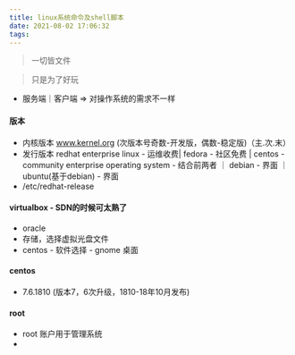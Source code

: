 ```yaml
---
title: linux系统命令及shell脚本
date: 2021-08-02 17:06:32
tags:
---
```

> 一切皆文件

> 只是为了好玩

- 服务端｜客户端 => 对操作系统的需求不一样
#### 版本
- 内核版本 www.kernel.org (次版本号奇数-开发版，偶数-稳定版)（主.次.末）
- 发行版本 redhat enterprise linux - 运维收费|  fedora - 社区免费 | centos - community enterprise operating system - 结合前两者 ｜ debian - 界面 ｜ ubuntu(基于debian) - 界面
- /etc/redhat-release

#### virtualbox - SDN的时候可太熟了
- oracle
- 存储，选择虚拟光盘文件
- centos - 软件选择 - gnome 桌面

#### centos
- 7.6.1810 (版本7，6次升级，1810-18年10月发布)

#### root
- root 账户用于管理系统
- 
